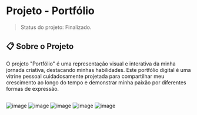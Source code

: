 # Projeto - Portfólio 
> Status do projeto: Finalizado.

## 📋 Sobre o Projeto
O projeto "Portfólio" é uma representação visual e interativa da minha jornada criativa, destacando minhas habilidades. Este portfólio digital é uma vitrine pessoal cuidadosamente projetada para compartilhar meu crescimento ao longo do tempo e demonstrar minha paixão por diferentes formas de expressão.
##
![image](https://github.com/gabrielaanselmo/portfolio/assets/112910372/e00edafb-528f-40b1-80cf-dd0f3ba84520)
![image](https://github.com/gabrielaanselmo/portfolio/assets/112910372/b5948767-d610-4642-84c1-e990b6add84d)
![image](https://github.com/gabrielaanselmo/portfolio/assets/112910372/da2dd234-1989-4084-8cef-4b2613b7eae9)
![image](https://github.com/gabrielaanselmo/portfolio/assets/112910372/1e09d34c-9f55-48cc-acc5-bd4adab38f78)
![image](https://github.com/gabrielaanselmo/portfolio/assets/112910372/2eede929-0290-4c82-8c98-a489d5533d00)

